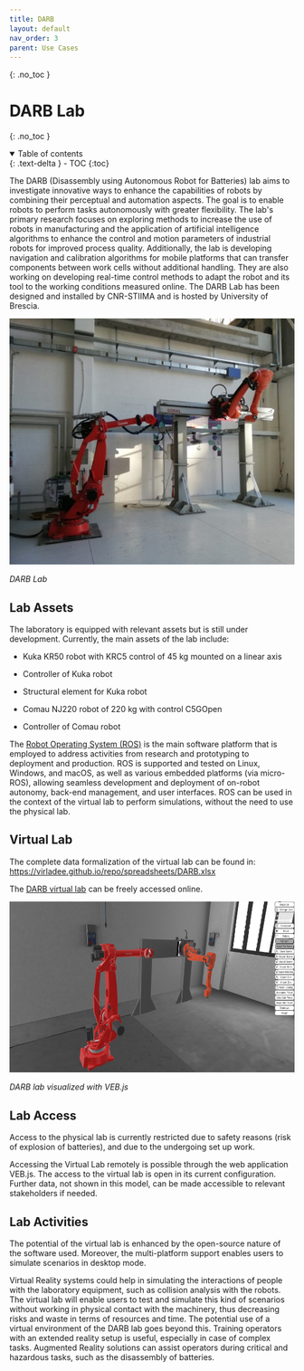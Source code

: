 ```yaml
---
title: DARB
layout: default
nav_order: 3
parent: Use Cases
---
```


{: .no_toc }
# DARB Lab

{: .no_toc }
<details open markdown="block">
  <summary>
    Table of contents
  </summary>
  {: .text-delta }
- TOC
{:toc}
</details>

The DARB (Disassembly using Autonomous Robot for Batteries) lab aims to investigate innovative ways to enhance the capabilities of robots by combining their perceptual and automation aspects. The goal is to enable robots to perform tasks autonomously with greater flexibility. The lab's primary research focuses on exploring methods to increase the use of robots in manufacturing and the application of artificial intelligence algorithms to enhance the control and motion parameters of industrial robots for improved process quality. Additionally, the lab is developing navigation and calibration algorithms for mobile platforms that can transfer components between work cells without additional handling. They are also working on developing real-time control methods to adapt the robot and its tool to the working conditions measured online.
The DARB Lab has been designed and installed by CNR-STIIMA and is hosted by University of Brescia.

<img src="images/UC_DARB/DARB_Lab.jpg"
style="width:6.5in" />

*DARB Lab*


## Lab Assets

The laboratory is equipped with relevant assets but is still under development. Currently, the main assets of the lab include:

-   Kuka KR50 robot with KRC5 control of 45 kg mounted on a linear axis

-   Controller of Kuka robot

-   Structural element for Kuka robot

-   Comau NJ220 robot of 220 kg with control C5GOpen

-   Controller of Comau robot

The [Robot Operating System (ROS)](https://www.ros.org/) is the main software platform that is employed to address activities from research and prototyping to deployment and production. ROS is supported and tested on Linux, Windows, and macOS, as well as various embedded platforms (via micro- ROS), allowing seamless development and deployment of on-robot autonomy, back-end management, and user interfaces. ROS can be used in the context of the virtual lab to perform simulations, without the need to use the physical lab.

## Virtual Lab

The complete data formalization of the virtual lab can be found in:
<https://virladee.github.io/repo/spreadsheets/DARB.xlsx>


The [DARB virtual lab](http://virladee.github.io/repo/scenes/DARB/DARB.html) can be freely accessed online.

<img src="images/UC_DARB/image3.png"
style="width:6.69306in;height:3.15208in" />

*DARB lab visualized with VEB.js*


## Lab Access

Access to the physical lab is currently restricted due to safety reasons (risk of explosion of batteries), and due to the undergoing set up work.

Accessing the Virtual Lab remotely is possible through the web application VEB.js. The access to the virtual lab is open in its current configuration. Further data, not shown in this model, can be made accessible to relevant stakeholders if needed.


## Lab Activities

The potential of the virtual lab is enhanced by the open-source nature of the software used. Moreover, the multi-platform support enables users to simulate scenarios in desktop mode. 

Virtual Reality systems could help in simulating the interactions of people with the laboratory equipment, such as collision analysis with the robots. The virtual lab will enable users to test and simulate this kind of scenarios without working in physical contact with the machinery, thus decreasing risks and waste in terms of resources and time. The potential use of a virtual environment of the DARB lab goes beyond this. Training operators with an extended reality setup is useful, especially in case of complex tasks. Augmented Reality solutions can assist operators during critical and hazardous tasks, such as the disassembly of batteries. 